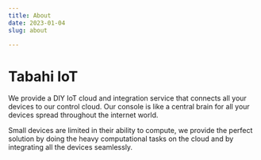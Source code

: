 ```yaml
---
title: About
date: 2023-01-04
slug: about

---
```

# Tabahi IoT

We provide a DIY IoT cloud and integration service that connects all your devices to our control cloud. Our console is like a central brain for all your devices spread throughout the internet world.  
  
Small devices are limited in their ability to compute, we provide the perfect solution by doing the heavy computational tasks on the cloud and by integrating all the devices seamlessly.
